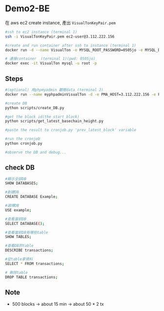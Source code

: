 # Demo2-BE
在 aws ec2 create instance, 產出 `VisualTonKeyPair.pem`
``` bash
#ssh to ec2 instance (terminal 1)
ssh -i VisualTonKeyPair.pem ec2-user@3.112.222.156

#create and run container after ssh to instance (terminal 1)
docker run -d --name VisualTon -e MYSQL_ROOT_PASSWORD=0505jo -e MYSQL_DATABASE=example -p 3306:3306 mysql:latest 

# 連接container  (terminal 1)(pwd: 0505jo)
docker exec -it VisualTon mysql -u root -p
```
## Steps
```bash
#(optional) 用phpmyadmin 觀察data (terminal 2)
docker run --name myphpadminVisualTon -d -e PMA_HOST=3.112.222.156 -e PMA_PORT=3306 -p 8081:80 phpmyadmin/phpmyadmin

#create DB
python scripts/create_DB.py

#get the block id(the start block)
python scripts/get_latest_basechain_height.py

#paste the result to cronjob.py 'prev_latest_block' variable

#run the cronjob
python cronjob.py

#observe the DB and debug...
```


## check DB
```bash
#顯示全部DB
SHOW DATABASES;

#創建DB
CREATE DATABASE Example;

#選擇DB
USE example;

#查看當前DB
SELECT DATABASE();

#查看當前DB有哪些table
SHOW TABLES;

#查看DB的table
DESCRIBE transactions;

#從table拿資料
SELECT * FROM transactions;

# 刪除table
DROP TABLE transactions;
```

## Note
- 500 blocks -> about 15 min -> about 50 * 2 tx